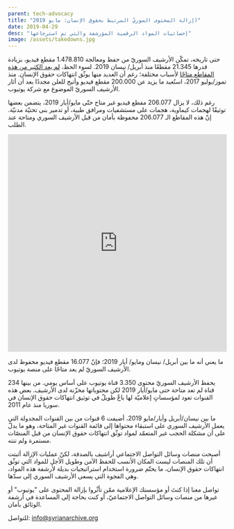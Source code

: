 ```yaml
---
parent: tech-advocacy
title: "إزالة المحتوى السوريّ المرتبط بحقوق الإنسان: مايو 2019)"
date: 2019-04-29
desc: "إحصائيات المواد الرقمية المؤرشفة والتي تم استرجاعها"
image: /assets/takedowns.jpg
---
```


حتى تاريخه، تمكّن الأرشيف السوريّ من حفظ ومعالجة 1.478.810  مقطع فيديو، بزيادة قدرها 21.345 مقطعًا منذ أبريل/ نيسان 2019. لسوء الحظ،  [لم يعد الكثير من هذه المقاطع متاحًا](https://syrianarchive.org/ar/tech-advocacy/) لأسباب مختلفة؛ رغم أن العديد منها يوثّق انتهاكات حقوق الإنسان. منذ تموز/يوليو 2017، استُعيد ما يزيد عن 200.000 مقطع فيديو وأتيح للعلن مجددًا بعد أن أثار الأرشيف السوريّ الموضوع مع شركة يوتيوب.

رغم ذلك، لا يزال 206.077 مقطع فيديو غير متاح حتّى مايو/أيار 2019، يتضمن بعضها توثيقًا لهجمات كيماوية، هجمات على مستشفيات ومرافق طبية، أو تدمير بنى تحتيّة مدنيّة. إنّ هذه المقاطع الـ 206.077 محفوظة بأمان من قبل الأرشيف السوري ومتاحة عند الطلب.


<iframe width="100%" height="500" src="https://www.youtube.com/embed/FOGkSPT3sLE" frameborder="0" allow="accelerometer; autoplay; encrypted-media; gyroscope; picture-in-picture" allowfullscreen></iframe>


ما يعني أنه ما بين أبريل/ نيسان ومايو/ أيار 2019؛ فإنّ 16.077 مقطع فيديو محفوظ لدى الأرشيف السوريّ لم يعد متاحًا على منصة يوتيوب.

يحفظ الأرشيف السوريّ محتوى 3.350 قناة يوتيوب على أساس يومي. من بينها 234 قناة لم تعد متاحة حتى مايو/أيار 2019 لكن محتوياتها مخزّنة لدى الأرشيف. بعض هذه القنوات تعود لمؤسساتٍ إعلاميّة لها باعٌ طويلٌ في توثيق انتهاكات حقوق الإنسان في سوريا منذ عام 2011.

ما بين نيسان/أبريل وأيار/مايو 2019، أضيفت 6 قنوات من بين القنوات المجدولة التي يعمل الأرشيف السوري على استبقاء محتواها إلى قائمة القنوات غير المتاحة، وهو ما يدلّ على أن مشكلة الحجب غير المتعمّد لمواد توثّق انتهاكات حقوق الإنسان من قبل المنصّات مستمرة ولم تنته.

أصبحت منصات وسائل التواصل الاجتماعي أراشيف بالصدفة، لكنّ عمليات الإزالة أثبتت أن تلك المنصات ليست المكان الأنسب للحفظ الآمن وطويل الأجل للمواد التي توثّق انتهاكات حقوق الإنسان، ما يحتّم ضرورة استخدام استراتيجيات بديلة لأرشفة هذه المواد، وهي الفجوة التي يسعى الأرشيف السوري إلى سدّها.

تواصل معنا إذا كنتَ أو مؤسستك الإعلامية ممّن تأثّروا بإزالة المحتوى على "يوتيوب" أو غيرها من منصات وسائل التواصل الاجتماعيّ، أو كنت بحاجة إلى المساعدة في أرشفة الوثائق بأمان.

للتواصل: info@syrianarchive.org
